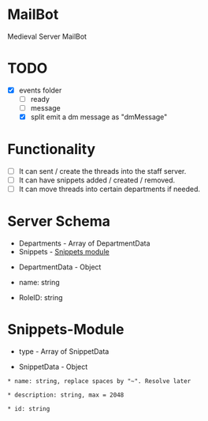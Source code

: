 # MailBot

Medieval Server MailBot

# TODO

  * [X] events folder 
    * [ ] ready
    * [ ] message
     * [X] split emit a dm message as "dmMessage"

# Functionality 
* [ ] It can sent / create the threads into the staff server.
* [ ] It can have snippets added / created / removed.
* [ ] It can move threads into certain departments if needed.

# Server Schema 

 * Departments - Array of DepartmentData
 * Snippets - [Snippets module](#Snippets-Module)

 - DepartmentData - Object
  * name: string

  * RoleID: string
 
# Snippets-Module

 - type - Array of SnippetData

  -  SnippetData - Object

    * name: string, replace spaces by "~". Resolve later

    * description: string, max = 2048

    * id: string